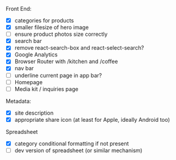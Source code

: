 Front End:
* [x] categories for products
* [x] smaller filesize of hero image
* [ ] ensure product photos size correctly
* [x] search bar
* [x] remove react-search-box and react-select-search?
* [x] Google Analytics
* [x] Browser Router with /kitchen and /coffee
* [x] nav bar
* [ ] underline current page in app bar?
* [ ] Homepage
* [ ] Media kit / inquiries page

Metadata:
* [x] site description
* [x] appropriate share icon (at least for Apple, ideally Android too)

Spreadsheet
* [x] category conditional formatting if not present
* [ ] dev version of spreadsheet (or similar mechanism)